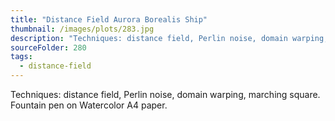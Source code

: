 ```yaml
---
title: "Distance Field Aurora Borealis Ship"
thumbnail: /images/plots/283.jpg
description: "Techniques: distance field, Perlin noise, domain warping, marching square. Fountain pen on Watercolor A4 paper."
sourceFolder: 280
tags:
  - distance-field
---
```


Techniques: distance field, Perlin noise, domain warping, marching square. Fountain pen on Watercolor A4 paper.
